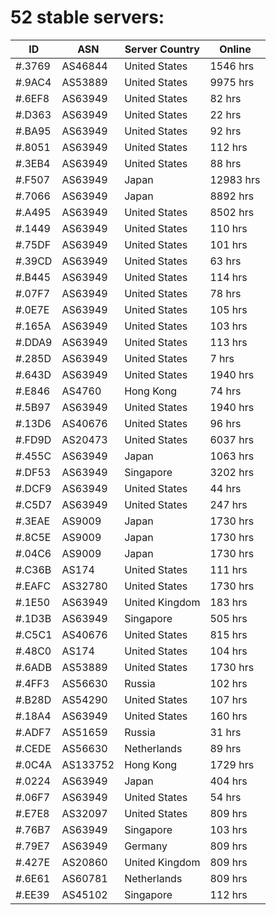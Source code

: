 # 52 stable servers:

| ID | ASN | Server Country | Online |
| ------ | ------ | ------ | ------ |
| #.3769 | AS46844 | United States | 1546 hrs |
| #.9AC4 | AS53889 | United States | 9975 hrs |
| #.6EF8 | AS63949 | United States | 82 hrs |
| #.D363 | AS63949 | United States | 22 hrs |
| #.BA95 | AS63949 | United States | 92 hrs |
| #.8051 | AS63949 | United States | 112 hrs |
| #.3EB4 | AS63949 | United States | 88 hrs |
| #.F507 | AS63949 | Japan | 12983 hrs |
| #.7066 | AS63949 | Japan | 8892 hrs |
| #.A495 | AS63949 | United States | 8502 hrs |
| #.1449 | AS63949 | United States | 110 hrs |
| #.75DF | AS63949 | United States | 101 hrs |
| #.39CD | AS63949 | United States | 63 hrs |
| #.B445 | AS63949 | United States | 114 hrs |
| #.07F7 | AS63949 | United States | 78 hrs |
| #.0E7E | AS63949 | United States | 105 hrs |
| #.165A | AS63949 | United States | 103 hrs |
| #.DDA9 | AS63949 | United States | 113 hrs |
| #.285D | AS63949 | United States | 7 hrs |
| #.643D | AS63949 | United States | 1940 hrs |
| #.E846 | AS4760 | Hong Kong | 74 hrs |
| #.5B97 | AS63949 | United States | 1940 hrs |
| #.13D6 | AS40676 | United States | 96 hrs |
| #.FD9D | AS20473 | United States | 6037 hrs |
| #.455C | AS63949 | Japan | 1063 hrs |
| #.DF53 | AS63949 | Singapore | 3202 hrs |
| #.DCF9 | AS63949 | United States | 44 hrs |
| #.C5D7 | AS63949 | United States | 247 hrs |
| #.3EAE | AS9009 | Japan | 1730 hrs |
| #.8C5E | AS9009 | Japan | 1730 hrs |
| #.04C6 | AS9009 | Japan | 1730 hrs |
| #.C36B | AS174 | United States | 111 hrs |
| #.EAFC | AS32780 | United States | 1730 hrs |
| #.1E50 | AS63949 | United Kingdom | 183 hrs |
| #.1D3B | AS63949 | Singapore | 505 hrs |
| #.C5C1 | AS40676 | United States | 815 hrs |
| #.48C0 | AS174 | United States | 104 hrs |
| #.6ADB | AS53889 | United States | 1730 hrs |
| #.4FF3 | AS56630 | Russia | 102 hrs |
| #.B28D | AS54290 | United States | 107 hrs |
| #.18A4 | AS63949 | United States | 160 hrs |
| #.ADF7 | AS51659 | Russia | 31 hrs |
| #.CEDE | AS56630 | Netherlands | 89 hrs |
| #.0C4A | AS133752 | Hong Kong | 1729 hrs |
| #.0224 | AS63949 | Japan | 404 hrs |
| #.06F7 | AS63949 | United States | 54 hrs |
| #.E7E8 | AS32097 | United States | 809 hrs |
| #.76B7 | AS63949 | Singapore | 103 hrs |
| #.79E7 | AS63949 | Germany | 809 hrs |
| #.427E | AS20860 | United Kingdom | 809 hrs |
| #.6E61 | AS60781 | Netherlands | 809 hrs |
| #.EE39 | AS45102 | Singapore | 112 hrs |

